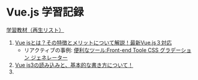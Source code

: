 # Vue.js 学習記録

[学習教材（再生リスト）](https://youtube.com/playlist?list=PLv7E5OqNAIPz7gvvX8JCf74MiFQZufIn7)

1. [Vue jsとは？その特徴とメリットについて解説！最新Vue.js３対応](https://youtu.be/XJzjDcjCD7A?t=452)
   - リアクティブの事例: [便利なツール:Front-end Toole CSS グラデーション ジェネレーター](https://front-end-tools.com/generategradient/)
2. [Vue js3の読み込みと、基本的な書き方について！](https://youtu.be/H0dMGVZAkCw)
3. 


